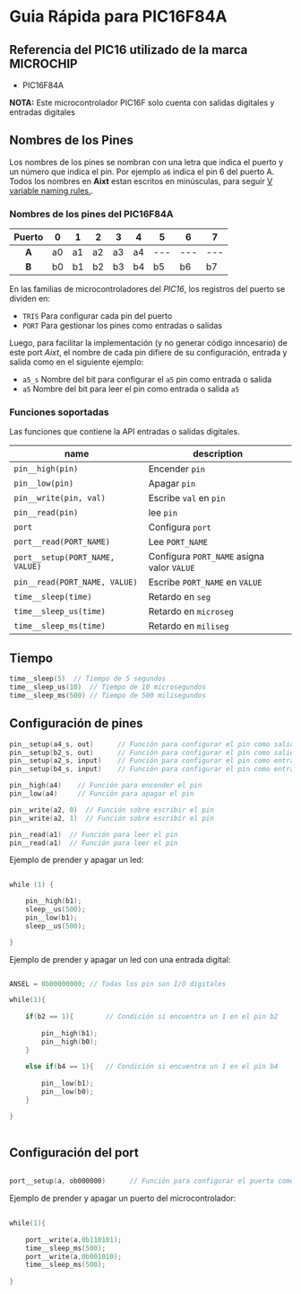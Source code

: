 # Guia Rápida para PIC16F84A
## Referencia del PIC16 utilizado de la marca MICROCHIP
- PIC16F84A

**NOTA:** Este microcontrolador PIC16F solo cuenta con salidas digitales y entradas digitales

## Nombres de los Pines
Los nombres de los pines se nombran con una letra que indica el puerto y un número que indica el pin. Por ejemplo `a6` indica el pin 6 del puerto A. Todos los nombres en **Aixt** estan escritos en minúsculas, para seguir [V variable naming rules.](https://github.com/vlang/v/blob/master/doc/docs.md#variables).


### Nombres de los pines del PIC16F84A 
| Puerto | 0 | 1 | 2 | 3 | 4 | 5 | 6 | 7 |
|:------:|---|---|---|---|---|---|---|---|
| **A**  | a0| a1| a2| a3| a4|---|---|---|
| **B**  | b0| b1| b2| b3| b4| b5| b6| b7|

En las familias de microcontroladores del _PIC16_, los registros del puerto se dividen en: 

- `TRIS` Para configurar cada pin del puerto
- `PORT` Para gestionar los pines como entradas o salidas

Luego, para facilitar la implementación (y no generar código inncesario) de este port _Aixt_, el nombre de cada pin difiere de su configuración, entrada y salida como en el siguiente ejemplo: 

- `a5_s` Nombre del bit para configurar el `a5` pin como entrada o salida 
- `a5`   Nombre del bit para leer el pin como entrada o salida `a5`

### Funciones soportadas
Las funciones que contiene la API entradas o salidas digitales.

name                              | description
----------------------------------|------------------------------
`pin__high(pin)`                  | Encender `pin`
`pin__low(pin)`                   | Apagar `pin`
`pin__write(pin, val)`            | Escribe `val` en `pin`
`pin__read(pin)`                  | lee `pin`
`port`                            | Configura `port`
`port__read(PORT_NAME)`           | Lee `PORT_NAME`
`port__setup(PORT_NAME, VALUE)`   | Configura `PORT_NAME` asigna valor `VALUE`
`pin__read(PORT_NAME, VALUE)`     | Escribe `PORT_NAME` en `VALUE`
`time__sleep(time)`               | Retardo en `seg`
`time__sleep_us(time)`            | Retardo en `microseg`
`time__sleep_ms(time)`            | Retardo en `miliseg`


## Tiempo
```go
time__sleep(5)	// Tiempo de 5 segundos
time__sleep_us(10)	// Tiempo de 10 microsegundos
time__sleep_ms(500)	// Tiempo de 500 milisegundos

```

## Configuración de pines 

```go
pin__setup(a4_s, out)      // Función para configurar el pin como salida 
pin__setup(b2_s, out)      // Función para configurar el pin como salida
pin__setup(a2_s, input)    // Función para configurar el pin como entrada
pin__setup(b4_s, input)    // Función para configurar el pin como entrada

pin__high(a4)    // Función para encender el pin           
pin__low(a4)     // Función para apagar el pin

pin__write(a2, 0)  // Función sobre escribir el pin
pin__write(a2, 1)  // Función sobre escribir el pin

pin__read(a1)  // Función para leer el pin
pin__read(a1)  // Función para leer el pin

```

Ejemplo de prender y apagar un led:

```go
      
while (1) {

    pin__high(b1);
    sleep__us(500);
    pin__low(b1);
    sleep__us(500);

}

```
Ejemplo de prender y apagar un led con una entrada digital:

```go

ANSEL = 0b00000000; // Todas los pin son I/O digitales

while(1){
    
    if(b2 == 1){        // Condición si encuentra un 1 en el pin b2
        
        pin__high(b1);
        pin__high(b0);
    }
    
    else if(b4 == 1){   // Condición si encuentra un 1 en el pin b4
        
        pin__low(b1);
        pin__low(b0);
    }

}
        
```
## Configuración del port

```go

port__setup(a, ob000000)      // Función para configurar el puerto como salida 

```

Ejemplo de prender y apagar un puerto del microcontrolador:

```go
      
while(1){
        
    port__write(a,0b110101);
    time__sleep_ms(500);
    port__write(a,0b001010);
    time__sleep_ms(500);      
        
}

```
